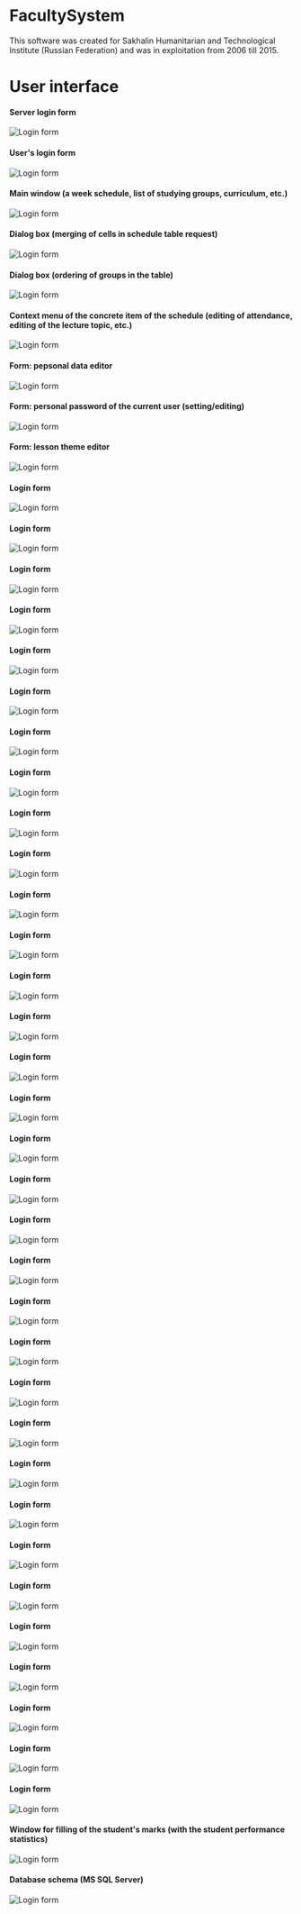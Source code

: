 # FacultySystem
This software was created for Sakhalin Humanitarian and Technological Institute (Russian Federation) and was in exploitation from 2006 till 2015.

# User interface
#### Server login form
![Login form](https://github.com/PavelSobolev/FacultySystem/blob/master/%D0%A4%D0%B0%D0%BA%D1%83%D0%BB%D1%8C%D1%82%D0%B5%D1%82/(1).png)

#### User's login form
![Login form](https://github.com/PavelSobolev/FacultySystem/blob/master/%D0%A4%D0%B0%D0%BA%D1%83%D0%BB%D1%8C%D1%82%D0%B5%D1%82/(2).png)

#### Main window (a week schedule, list of studying groups, curriculum, etc.)
![Login form](https://github.com/PavelSobolev/FacultySystem/blob/master/%D0%A4%D0%B0%D0%BA%D1%83%D0%BB%D1%8C%D1%82%D0%B5%D1%82/(3).png)

#### Dialog box (merging of cells in schedule table request)
![Login form](https://github.com/PavelSobolev/FacultySystem/blob/master/%D0%A4%D0%B0%D0%BA%D1%83%D0%BB%D1%8C%D1%82%D0%B5%D1%82/(4).png)

#### Dialog box (ordering of groups in the table)
![Login form](https://github.com/PavelSobolev/FacultySystem/blob/master/%D0%A4%D0%B0%D0%BA%D1%83%D0%BB%D1%8C%D1%82%D0%B5%D1%82/(5).png)

#### Context menu of the concrete item of the schedule (editing of attendance, editing of the lecture topic, etc.)
![Login form](https://github.com/PavelSobolev/FacultySystem/blob/master/%D0%A4%D0%B0%D0%BA%D1%83%D0%BB%D1%8C%D1%82%D0%B5%D1%82/(6).png)

#### Form: pepsonal data editor
![Login form](https://github.com/PavelSobolev/FacultySystem/blob/master/%D0%A4%D0%B0%D0%BA%D1%83%D0%BB%D1%8C%D1%82%D0%B5%D1%82/(7).png)

#### Form: personal password of the current user (setting/editing)
![Login form](https://github.com/PavelSobolev/FacultySystem/blob/master/%D0%A4%D0%B0%D0%BA%D1%83%D0%BB%D1%8C%D1%82%D0%B5%D1%82/(8).png)

#### Form: lesson theme editor
![Login form](https://github.com/PavelSobolev/FacultySystem/blob/master/%D0%A4%D0%B0%D0%BA%D1%83%D0%BB%D1%8C%D1%82%D0%B5%D1%82/(9).png)

#### Login form
![Login form](https://github.com/PavelSobolev/FacultySystem/blob/master/%D0%A4%D0%B0%D0%BA%D1%83%D0%BB%D1%8C%D1%82%D0%B5%D1%82/(10).png)

#### Login form
![Login form](https://github.com/PavelSobolev/FacultySystem/blob/master/%D0%A4%D0%B0%D0%BA%D1%83%D0%BB%D1%8C%D1%82%D0%B5%D1%82/(11).png)

#### Login form
![Login form](https://github.com/PavelSobolev/FacultySystem/blob/master/%D0%A4%D0%B0%D0%BA%D1%83%D0%BB%D1%8C%D1%82%D0%B5%D1%82/(12).png)

#### Login form
![Login form](https://github.com/PavelSobolev/FacultySystem/blob/master/%D0%A4%D0%B0%D0%BA%D1%83%D0%BB%D1%8C%D1%82%D0%B5%D1%82/(13).png)

#### Login form
![Login form](https://github.com/PavelSobolev/FacultySystem/blob/master/%D0%A4%D0%B0%D0%BA%D1%83%D0%BB%D1%8C%D1%82%D0%B5%D1%82/(14).png)

#### Login form
![Login form](https://github.com/PavelSobolev/FacultySystem/blob/master/%D0%A4%D0%B0%D0%BA%D1%83%D0%BB%D1%8C%D1%82%D0%B5%D1%82/(15).png)

#### Login form
![Login form](https://github.com/PavelSobolev/FacultySystem/blob/master/%D0%A4%D0%B0%D0%BA%D1%83%D0%BB%D1%8C%D1%82%D0%B5%D1%82/(16).png)

#### Login form
![Login form](https://github.com/PavelSobolev/FacultySystem/blob/master/%D0%A4%D0%B0%D0%BA%D1%83%D0%BB%D1%8C%D1%82%D0%B5%D1%82/(17).png)

#### Login form
![Login form](https://github.com/PavelSobolev/FacultySystem/blob/master/%D0%A4%D0%B0%D0%BA%D1%83%D0%BB%D1%8C%D1%82%D0%B5%D1%82/(18).png)

#### Login form
![Login form](https://github.com/PavelSobolev/FacultySystem/blob/master/%D0%A4%D0%B0%D0%BA%D1%83%D0%BB%D1%8C%D1%82%D0%B5%D1%82/(19).png)

#### Login form
![Login form](https://github.com/PavelSobolev/FacultySystem/blob/master/%D0%A4%D0%B0%D0%BA%D1%83%D0%BB%D1%8C%D1%82%D0%B5%D1%82/(20).png)

#### Login form
![Login form](https://github.com/PavelSobolev/FacultySystem/blob/master/%D0%A4%D0%B0%D0%BA%D1%83%D0%BB%D1%8C%D1%82%D0%B5%D1%82/(21).png)

#### Login form
![Login form](https://github.com/PavelSobolev/FacultySystem/blob/master/%D0%A4%D0%B0%D0%BA%D1%83%D0%BB%D1%8C%D1%82%D0%B5%D1%82/(22).png)

#### Login form
![Login form](https://github.com/PavelSobolev/FacultySystem/blob/master/%D0%A4%D0%B0%D0%BA%D1%83%D0%BB%D1%8C%D1%82%D0%B5%D1%82/(23).png)

#### Login form
![Login form](https://github.com/PavelSobolev/FacultySystem/blob/master/%D0%A4%D0%B0%D0%BA%D1%83%D0%BB%D1%8C%D1%82%D0%B5%D1%82/(24).png)

#### Login form
![Login form](https://github.com/PavelSobolev/FacultySystem/blob/master/%D0%A4%D0%B0%D0%BA%D1%83%D0%BB%D1%8C%D1%82%D0%B5%D1%82/(25).png)

#### Login form
![Login form](https://github.com/PavelSobolev/FacultySystem/blob/master/%D0%A4%D0%B0%D0%BA%D1%83%D0%BB%D1%8C%D1%82%D0%B5%D1%82/(26).png)

#### Login form
![Login form](https://github.com/PavelSobolev/FacultySystem/blob/master/%D0%A4%D0%B0%D0%BA%D1%83%D0%BB%D1%8C%D1%82%D0%B5%D1%82/(27).png)

#### Login form
![Login form](https://github.com/PavelSobolev/FacultySystem/blob/master/%D0%A4%D0%B0%D0%BA%D1%83%D0%BB%D1%8C%D1%82%D0%B5%D1%82/(28).png)

#### Login form
![Login form](https://github.com/PavelSobolev/FacultySystem/blob/master/%D0%A4%D0%B0%D0%BA%D1%83%D0%BB%D1%8C%D1%82%D0%B5%D1%82/(29).png)

#### Login form
![Login form](https://github.com/PavelSobolev/FacultySystem/blob/master/%D0%A4%D0%B0%D0%BA%D1%83%D0%BB%D1%8C%D1%82%D0%B5%D1%82/(30).png)

#### Login form
![Login form](https://github.com/PavelSobolev/FacultySystem/blob/master/%D0%A4%D0%B0%D0%BA%D1%83%D0%BB%D1%8C%D1%82%D0%B5%D1%82/(31).png)

#### Login form
![Login form](https://github.com/PavelSobolev/FacultySystem/blob/master/%D0%A4%D0%B0%D0%BA%D1%83%D0%BB%D1%8C%D1%82%D0%B5%D1%82/(32).png)

#### Login form
![Login form](https://github.com/PavelSobolev/FacultySystem/blob/master/%D0%A4%D0%B0%D0%BA%D1%83%D0%BB%D1%8C%D1%82%D0%B5%D1%82/(33).png)

#### Login form
![Login form](https://github.com/PavelSobolev/FacultySystem/blob/master/%D0%A4%D0%B0%D0%BA%D1%83%D0%BB%D1%8C%D1%82%D0%B5%D1%82/(34).png)

#### Login form
![Login form](https://github.com/PavelSobolev/FacultySystem/blob/master/%D0%A4%D0%B0%D0%BA%D1%83%D0%BB%D1%8C%D1%82%D0%B5%D1%82/(35).png)

#### Login form
![Login form](https://github.com/PavelSobolev/FacultySystem/blob/master/%D0%A4%D0%B0%D0%BA%D1%83%D0%BB%D1%8C%D1%82%D0%B5%D1%82/(36).png)

#### Login form
![Login form](https://github.com/PavelSobolev/FacultySystem/blob/master/%D0%A4%D0%B0%D0%BA%D1%83%D0%BB%D1%8C%D1%82%D0%B5%D1%82/(37).png)

#### Login form
![Login form](https://github.com/PavelSobolev/FacultySystem/blob/master/%D0%A4%D0%B0%D0%BA%D1%83%D0%BB%D1%8C%D1%82%D0%B5%D1%82/(38).png)

#### Login form
![Login form](https://github.com/PavelSobolev/FacultySystem/blob/master/%D0%A4%D0%B0%D0%BA%D1%83%D0%BB%D1%8C%D1%82%D0%B5%D1%82/(39).png)

#### Login form
![Login form](https://github.com/PavelSobolev/FacultySystem/blob/master/%D0%A4%D0%B0%D0%BA%D1%83%D0%BB%D1%8C%D1%82%D0%B5%D1%82/(40).png)

#### Login form
![Login form](https://github.com/PavelSobolev/FacultySystem/blob/master/%D0%A4%D0%B0%D0%BA%D1%83%D0%BB%D1%8C%D1%82%D0%B5%D1%82/(41).png)

#### Login form
![Login form](https://github.com/PavelSobolev/FacultySystem/blob/master/%D0%A4%D0%B0%D0%BA%D1%83%D0%BB%D1%8C%D1%82%D0%B5%D1%82/(42).png)

#### Window for filling of  the student's marks (with the student performance statistics)
![Login form](https://github.com/PavelSobolev/FacultySystem/blob/master/%D0%A4%D0%B0%D0%BA%D1%83%D0%BB%D1%8C%D1%82%D0%B5%D1%82/(43).png)

#### Database schema (MS SQL Server)
![Login form](https://github.com/PavelSobolev/FacultySystem/blob/master/%D0%A4%D0%B0%D0%BA%D1%83%D0%BB%D1%8C%D1%82%D0%B5%D1%82/(44).png)
